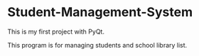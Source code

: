 # Student-Management-System
This is my first project with PyQt.

This program is for managing students and school library list.
